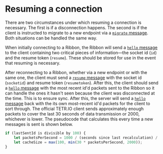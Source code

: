 # Resuming a connection

There are two circumstances under which resuming a connection is necessary. The first is if a disconnection happens. The second is if the client is instructed to migrate to a new endpoint via a [`migrate` message](Message/server_migrate.md). Both situations can be handled the same way.

When initially connecting to a Ribbon, the Ribbon will send a [`hello` message](Messages/server_hello.md) to the client containing two critical pieces of information—the socket id (`id`) and the resume token (`resume`). These should be stored for use in the event that resuming is necessary.

After reconnecting to a Ribbon, whether via a new endpoint or with the same one, the client must send a [`resume` message](Messages/client_resume.md) with the socket id (`socketid`) and resume token (`resumetoken`). After this, the client should send a [`hello` message](Messages/client_hello.md) with the most recent id'd packets sent to the Ribbon so it can handle the ones it hasn't seen because the client was disconnected at the time. This is to ensure sync. After this, the server will send a [`hello` message](Messages/server_hello.md) back with the its own most-recent id'd packets for the client to sort through. The official TETR.IO client sends approximately enough packets to cover the last 30 seconds of data transmission or 2000, whichever is lower. The pseudocode that calculates this every time a new messages is sent is shown below.

```js
if (lastSentId is divisible by 100) {
    let packetsPerSecond = 1000 / (seconds since last recalculation) / 100;
    let cacheSize = max(100, min(30 * packetsPerSecond, 2000));
}
```